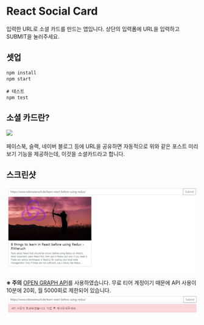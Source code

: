 # React Social Card
입력한 URL로 소셜 카드를 만드는 앱입니다. 
상단의 입력폼에 URL을 입력하고 SUBMIT을 눌러주세요.

## 셋업
 ```
 npm install
 npm start

 # 테스트
 npm test
 ```
 
## 소셜 카드란?
![
](https://daveceddia.com/images/social-card.png)

페이스북, 슬랙, 네이버 블로그 등에 URL을 공유하면 자동적으로 위와 같은 포스트 미리보기 기능을 제공하는데, 이것을 소셜카드라고 합니다.


## 스크린샷
![enter image description here](./socialcard.PNG)


 **※ 주의**
[OPEN GRAPH API](https://www.opengraph.io/)를 사용하였습니다. 무료 티어 계정이기 때문에 API 사용이 10분에 20회, 월 5000회로 제한되어 있습니다. 
![enter image description here](./api-fail.PNG)